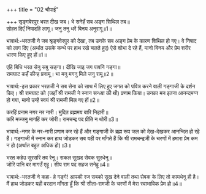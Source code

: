 +++
title = "02 चौपाई"

+++
सृङ्गबेरपुर भरत दीख जब। भे सनेहँ सब अङ्ग सिथिल तब॥  
सोहत दिएँ निषादहि लागू। जनु तनु धरें बिनय अनुरागू॥1॥  

भावार्थ:-भरतजी ने जब श्रृङ्गवेरपुर को देखा, तब उनके सब अङ्ग प्रेम के कारण शिथिल हो गए। वे निषाद को लाग दिए (अर्थात उसके कन्धे पर हाथ रखे चलते हुए) ऐसे शोभा दे रहे हैं, मानो विनय और प्रेम शरीर धारण किए हुए हों॥1॥  

एहि बिधि भरत सेनु सबु सङ्गा। दीखि जाइ जग पावनि गङ्गा॥  
रामघाट कहँ कीन्ह प्रनामू। भा मनु मगनु मिले जनु रामू॥2॥  

भावार्थ:-इस प्रकार भरतजी ने सब सेना को साथ में लिए हुए जगत को पवित्र करने वाली गङ्गाजी के दर्शन किए। श्री रामघाट को (जहाँ श्री रामजी ने स्नान सन्ध्या की थी) प्रणाम किया। उनका मन इतना आनन्दमग्न हो गया, मानो उन्हें स्वयं श्री रामजी मिल गए हों॥2॥  

करहिं प्रनाम नगर नर नारी। मुदित ब्रह्ममय बारि निहारी॥  
करि मज्जनु मागहिं कर जोरी। रामचन्द्र पद प्रीति न थोरी॥3॥  

भावार्थ:-नगर के नर-नारी प्रणाम कर रहे हैं और गङ्गाजी के ब्रह्म रूप जल को देख-देखकर आनन्दित हो रहे हैं। गङ्गाजी में स्नान कर हाथ जोडकर सब यही वर माँगते हैं कि श्री रामचन्द्रजी के चरणों में हमारा प्रेम कम न हो (अर्थात बहुत अधिक हो)॥3॥  

भरत कहेउ सुरसरि तव रेनू। सकल सुखद सेवक सुरधेनू॥  
जोरि पानि बर मागउँ एहू। सीय राम पद सहज सनेहू॥4॥  

भावार्थ:-भरतजी ने कहा- हे गङ्गे! आपकी रज सबको सुख देने वाली तथा सेवक के लिए तो कामधेनु ही है। मैं हाथ जोडकर यही वरदान माँगता हूँ कि श्री सीता-रामजी के चरणों में मेरा स्वाभाविक प्रेम हो॥4॥  
